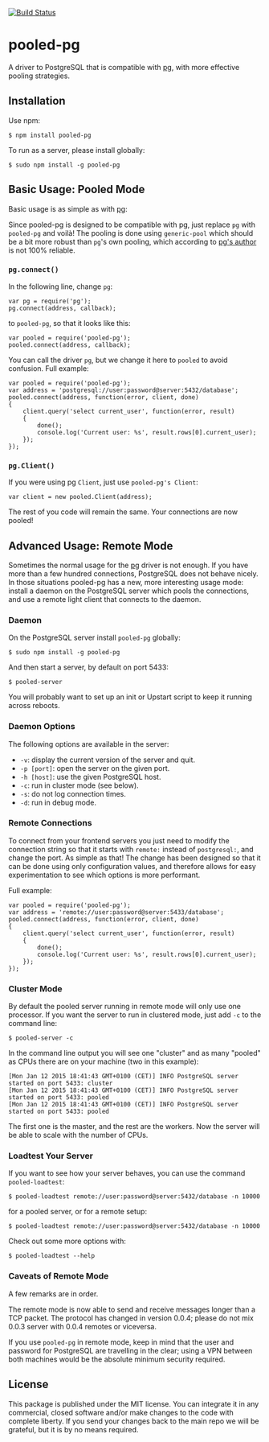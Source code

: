 [![Build Status](https://secure.travis-ci.org/alexfernandez/pooled-pg.png)](http://travis-ci.org/alexfernandez/pooled-pg)

# pooled-pg

A driver to PostgreSQL that is compatible with [pg](https://github.com/brianc/node-postgres/),
with more effective pooling strategies.

## Installation

Use npm:

    $ npm install pooled-pg

To run as a server, please install globally:

    $ sudo npm install -g pooled-pg

## Basic Usage: Pooled Mode

Basic usage is as simple as with [pg](https://github.com/brianc/node-postgres/):

Since pooled-pg is designed to be compatible with pg, just replace `pg` with `pooled-pg`
and voilà!
The pooling is done using `generic-pool` which should be a bit more robust than `pg`'s own pooling,
which according to [pg's author](http://blog.argteam.com/coding/node-js-postgres-pooling-revisited-with-transactions/)
is not 100% reliable.

### `pg.connect()`

In the following line, change `pg`:

	var pg = require('pg');
    pg.connect(address, callback);

to `pooled-pg`, so that it looks like this:

	var pooled = require('pooled-pg');
    pooled.connect(address, callback);

You can call the driver `pg`, but we change it here to `pooled` to avoid confusion.
Full example:

```
var pooled = require('pooled-pg');
var address = 'postgresql://user:password@server:5432/database';
pooled.connect(address, function(error, client, done)
{
	client.query('select current_user', function(error, result)
	{
		done();
		console.log('Current user: %s', result.rows[0].current_user);
	});
});
```

### `pg.Client()`

If you were using pg `Client`, just use `pooled-pg's Client`:

    var client = new pooled.Client(address);

The rest of you code will remain the same. Your connections are now pooled!

## Advanced Usage: Remote Mode

Sometimes the normal usage for the [pg](https://github.com/brianc/node-postgres/) driver is not enough.
If you have more than a few hundred connections, PostgreSQL does not behave nicely.
In those situations pooled-pg has a new, more interesting usage mode:
install a daemon on the PostgreSQL server which pools the connections,
and use a remote light client that connects to the daemon.

### Daemon

On the PostgreSQL server install `pooled-pg` globally:

    $ sudo npm install -g pooled-pg

And then start a server, by default on port 5433:

    $ pooled-server

You will probably want to set up an init or Upstart script to keep it running across reboots.

### Daemon Options

The following options are available in the server:

* `-v`: display the current version of the server and quit.
* `-p [port]`: open the server on the given port.
* `-h [host]`: use the given PostgreSQL host.
* `-c`: run in cluster mode (see below).
* `-s`: do not log connection times.
* `-d`: run in debug mode.

### Remote Connections

To connect from your frontend servers you just need to modify the connection string
so that it starts with `remote:` instead of `postgresql:`, and change the port. As simple as that!
The change has been designed so that it can be done using only configuration values,
and therefore allows for easy experimentation to see which options is more performant.

Full example:

```
var pooled = require('pooled-pg');
var address = 'remote://user:password@server:5433/database';
pooled.connect(address, function(error, client, done)
{
	client.query('select current_user', function(error, result)
	{
		done();
		console.log('Current user: %s', result.rows[0].current_user);
	});
});
```

### Cluster Mode

By default the pooled server running in remote mode will only use one processor.
If you want the server to run in clustered mode, just add `-c` to the command line:

    $ pooled-server -c

In the command line output you will see one "cluster" and as many "pooled" as CPUs there are on your machine
(two in this example):

```
[Mon Jan 12 2015 18:41:43 GMT+0100 (CET)] INFO PostgreSQL server started on port 5433: cluster
[Mon Jan 12 2015 18:41:43 GMT+0100 (CET)] INFO PostgreSQL server started on port 5433: pooled
[Mon Jan 12 2015 18:41:43 GMT+0100 (CET)] INFO PostgreSQL server started on port 5433: pooled
```

The first one is the master, and the rest are the workers.
Now the server will be able to scale with the number of CPUs.

### Loadtest Your Server

If you want to see how your server behaves, you can use the command `pooled-loadtest`:

    $ pooled-loadtest remote://user:password@server:5432/database -n 10000

for a pooled server, or for a remote setup:

    $ pooled-loadtest remote://user:password@server:5432/database -n 10000

Check out some more options with:

    $ pooled-loadtest --help

### Caveats of Remote Mode

A few remarks are in order.

The remote mode is now able to send and receive messages longer than a TCP packet.
The protocol has changed in version 0.0.4; please do not mix 0.0.3 server with 0.0.4 remotes or viceversa.

If you use `pooled-pg` in remote mode, keep in mind that the user and password for PostgreSQL
are travelling in the clear;
using a VPN between both machines would be the absolute minimum security required.

## License

This package is published under the MIT license.
You can integrate it in any commercial, closed software and/or make changes to the code with complete liberty.
If you send your changes back to the main repo we will be grateful,
but it is by no means required.


